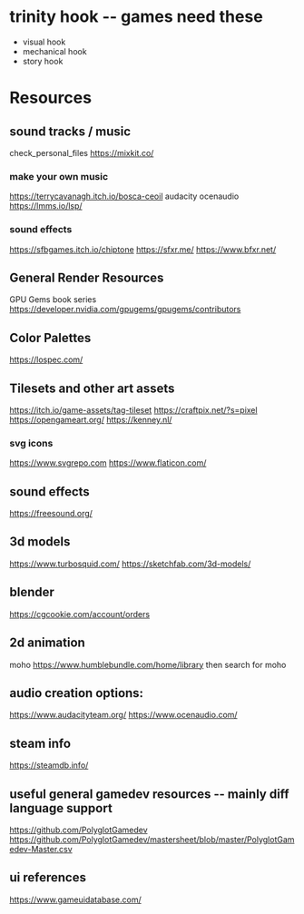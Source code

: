 # trinity hook -- games need these
- visual hook
- mechanical hook
- story hook

# Resources

## sound tracks / music
check_personal_files
https://mixkit.co/

### make your own music
https://terrycavanagh.itch.io/bosca-ceoil
audacity
ocenaudio
https://lmms.io/lsp/

### sound effects
https://sfbgames.itch.io/chiptone
https://sfxr.me/
https://www.bfxr.net/

## General Render Resources
GPU Gems book series
https://developer.nvidia.com/gpugems/gpugems/contributors

## Color Palettes
https://lospec.com/

## Tilesets and other art assets
https://itch.io/game-assets/tag-tileset
https://craftpix.net/?s=pixel
https://opengameart.org/
https://kenney.nl/

### svg icons
https://www.svgrepo.com
https://www.flaticon.com/

## sound effects
https://freesound.org/

## 3d models
https://www.turbosquid.com/
https://sketchfab.com/3d-models/

## blender
https://cgcookie.com/account/orders

## 2d animation
moho
https://www.humblebundle.com/home/library
  then search for moho

## audio creation options:
https://www.audacityteam.org/
https://www.ocenaudio.com/

## steam info
https://steamdb.info/

## useful general gamedev resources -- mainly diff language support
https://github.com/PolyglotGamedev
  https://github.com/PolyglotGamedev/mastersheet/blob/master/PolyglotGamedev-Master.csv

## ui references
https://www.gameuidatabase.com/
